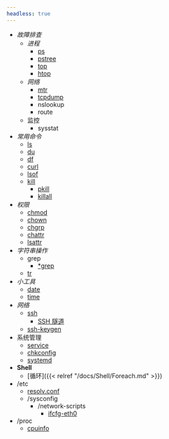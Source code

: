 ```yaml
---
headless: true
---
```




* *故障排查*
    - *进程*
      - [ps](command/ps.md)
      - [pstree](command/pstree.md)
      - [top](command/top.md)
      - [htop](command/htop.md)
    - *网络*
      - [mtr](command/mtr.md)
      - [tcpdump](command/tcpdump.md)
      - nslookup
      - route
    - 监控
      - sysstat
* *常用命令*
    * [ls](command/ls.md)
    * [du](command/du.md)
    * [df](command/df.md)
    * [curl](command/curl.md)
    * [lsof](command/lsof.md)
    * [kill](command/kill.md)
        * [pkill](command/pkill.md)
        * [killall](command/killall.md)
* *权限*
    - [chmod](command/chmod.md)
    - [chown](command/chown.md)
    - [chgrp](command/chgrp.md)
    - [chattr](command/chattr.md)
    - [lsattr](command/lsattr.md)
* *字符串操作*
    * grep
        * [*grep](command/_grep.md)
    * [tr](command/tr.md)
* *小工具*
    * [date](command/date.md)
    * [time](command/time.md)
* *网络*
    * [ssh](command/network/ssh.md)
        * [SSH 隧道](command/network/ssh/turnnel.md)
    * [ssh-keygen](command/network/ssh-keygen.md)
* 系统管理
    * [service](command/system/service.md)
    * [chkconfig](command/system/chkconfig.md)
    * [systemd](command/system/systemd.md)
* **Shell**
    * [循环]({{< relref "/docs/Shell/Foreach.md" >}})
* /etc
    * [resolv.conf](etc/resolv.conf.md)
    * /sysconfig
        * /network-scripts
            * [ifcfg-eth0](etc/sysconfig/network-scripts/ifcfg-eth0.md)
* /proc
    * [cpuinfo](proc/cpuinfo.md)
